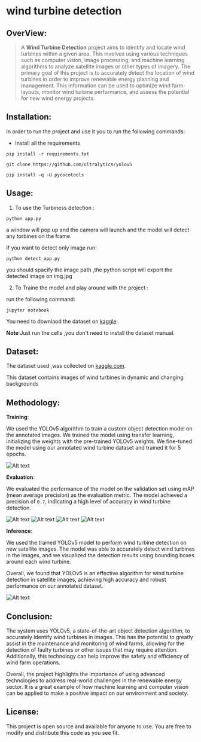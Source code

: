# wind turbine detection
## OverView:
>A **Wind Turbine Detection** project aims to identify and locate wind turbines within a given area. This involves using various techniques such as computer vision, image processing, and machine learning algorithms to analyze satellite images or other types of imagery.
>The primary goal of this project is to accurately detect the location of wind turbines in order to improve renewable energy planning and management. This information can be used to optimize wind farm layouts, monitor wind turbine performance, and assess the potential for new wind energy projects.

## Installation:
In order to run the project and use it you to run the following commands:

* Install all the requirements
```
pip install -r requirements.txt
```
```
git clone https://github.com/ultralytics/yolov5
```
```
pip install -q -U pycocotools
```

## Usage:
1. To use the Turbiness detection :
```
python app.py
```
a window will pop up and the camera will launch and the model will detect any torbines on the frame.

If you want to detect only image run:
```
python detect_app.py
```
you should spacify the image path ,the python script will export the detected image on img.jpg

2. To Traine the model and play around with the project :

run the following command:
```
jupyter notebook
``` 
You need to downlaod the dataset on [kaggle](https://www.kaggle.com/datasets/kylegraupe/wind-turbine-image-dataset-for-computer-vision) .

**Note**:Just run the cells ,you don't need to install the dataset manual.

## Dataset:
The dataset used ,was collected on [kaggle.com](kaggle.com/datasets/kylegraupe/wind-turbine-image-dataset-for-computer-vision).

This dataset contains images of wind turbines in dynamic and changing backgrounds

## Methodology:

**Training**:

We used the YOLOv5 algorithm to train a custom object detection model on the annotated images. We trained the model using transfer learning, initializing the weights with the pre-trained YOLOv5 weights. We fine-tuned the model using our annotated wind turbine dataset and trained it for 5 epochs.

![Alt text](images/results.png "a title")

**Evaluation**:

We evaluated the performance of the model on the validation set using mAP (mean average precision) as the evaluation metric. The model achieved a precision of `0.7`, indicating a high level of accuracy in wind turbine detection.

![Alt text](images/F1_curve.png "a title")
![Alt text](images/P_curve.png "a title")
![Alt text](images/PR_curve.png "a title")
![Alt text](images/R_curve.png "a title")

**Inference**:

We used the trained YOLOv5 model to perform wind turbine detection on new satellite images. The model was able to accurately detect wind turbines in the images, and we visualized the detection results using bounding boxes around each wind turbine.

Overall, we found that YOLOv5 is an effective algorithm for wind turbine detection in satellite images, achieving high accuracy and robust performance on our annotated dataset.

![Alt text](images/wind-farm.jpg "a title")


## Conclusion:

 The system uses YOLOv5, a state-of-the-art object detection algorithm, to accurately identify wind turbines in images. This has the potential to greatly assist in the maintenance and monitoring of wind farms, allowing for the detection of faulty turbines or other issues that may require attention. Additionally, this technology can help improve the safety and efficiency of wind farm operations.

Overall, the project highlights the importance of using advanced technologies to address real-world challenges in the renewable energy sector. It is a great example of how machine learning and computer vision can be applied to make a positive impact on our environment and society.

## License:
This project is open source and available for anyone to use. You are free to modify and distribute this code as you see fit.
